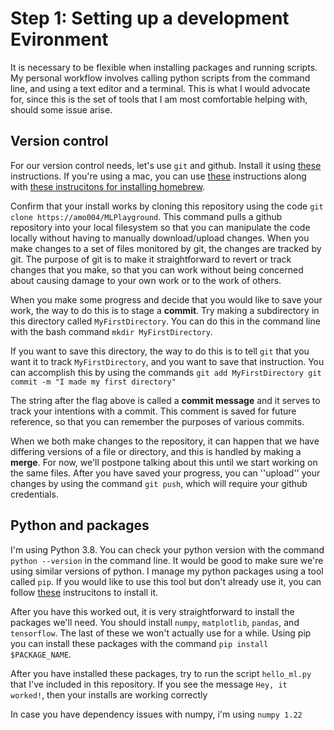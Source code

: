 # Step 1: Setting up a development Evironment

It is necessary to be flexible when installing packages and running scripts. 
My personal workflow involves calling python scripts from the command line, and using 
a text editor and a terminal. This is what I would advocate for, since this is the set of
tools that I am most comfortable helping with, should some issue arise. 

## Version control
 
For our version control needs, let's use `git` and github. 
Install it using [these](https://git-scm.com/book/en/v2/Getting-Started-Installing-Git) instructions. 
If you're using a mac, you can use [these](https://git-scm.com/download/mac) instructions along with [these instrucitons for installing homebrew](https://brew.sh/). 

Confirm that your install works by cloning this repository using the code 
`git clone https://amo004/MLPlayground`.
This command pulls a github repository into your local filesystem so that you can manipulate the code locally without having to manually download/upload changes. 
When you make changes to a set of files monitored by git, the changes are tracked by git. 
The purpose of git is to make it straightforward to revert or track changes that you make, so that you can work without being 
concerned about causing damage to your own work or to the work of others. 

When you make some progress and decide that you would like to save your work, the way to do this is to stage a **commit**. 
Try making a subdirectory in this directory called `MyFirstDirectory`. 
You can do this in the command line with the bash command 
`mkdir MyFirstDirectory`.

If you want to save this directory, the way to do this is to tell `git` that you want it to track `MyFirstDirectory`, and you want to save that instruction. 
You can accomplish this by using the commands
`git add MyFirstDirectory
git commit -m "I made my first directory"`

The string after the flag above is called a **commit message** and it serves to track your intentions with a commit. This comment is saved for future reference, so that you can remember the purposes of various commits. 

When we both make changes to the repository, it can happen that we have differing versions of a file or directory, and this is handled by making a **merge**. For now, we'll postpone talking about this until we start working on the same files. 
After you have saved your progress, you can ''upload'' your changes by using the command 
`git push`, which will require your github credentials. 

## Python and packages

I'm using Python 3.8. You can check your python version with the command 
`python --version` in the command line. It would be good to make sure we're using similar versions of python. 
I manage my python packages using a tool called `pip`. If you would like to use this tool but don't already use it, you can follow [these](https://docs.brew.sh/Homebrew-and-Python) instrucitons to install it. 

After you have this worked out, it is very straightforward to install the packages we'll need. 
You should install `numpy`, `matplotlib`, `pandas`, and `tensorflow`. The last of these we won't actually use for a while. 
Using pip you can install these packages with the command 
`pip install $PACKAGE_NAME`.

After you have installed these packages, try to run the script `hello_ml.py` that I've included in this repository. If you see the message `Hey, it worked!`, then your installs are working correctly

In case you have dependency issues with numpy, i'm using `numpy 1.22`

